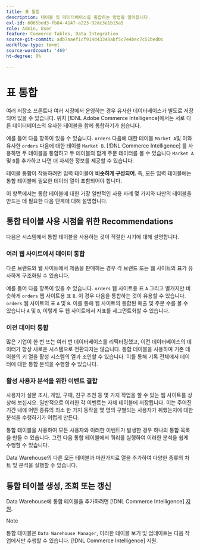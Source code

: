 ```yaml
---
title: 표 통합
description: 테이블 및 데이터베이스를 통합하는 방법을 알아봅니다.
exl-id: 6065bed3-fb84-4147-a223-92dc3e1b15a5
role: Admin, User
feature: Commerce Tables, Data Integration
source-git-commit: adb7aaef1cf914d43348abf5c7e4bec7c51bed0c
workflow-type: tm+mt
source-wordcount: '469'
ht-degree: 0%

---
```


# 표 통합

여러 저장소 프론트나 여러 시장에서 운영하는 경우 유사한 데이터베이스가 별도로 저장되어 있을 수 있습니다. 위치 [!DNL Adobe Commerce Intelligence]에서는 서로 다른 데이터베이스의 유사한 테이블을 함께 통합하기가 쉽습니다.

예를 들어 다음 항목이 있을 수 있습니다. `orders` 다음에 대한 테이블 `Market A`및 이와 유사한 `orders` 다음에 대한 테이블 `Market B`. [!DNL Commerce Intelligence] 를 사용하면 두 테이블을 통합하고 두 테이블의 합계 주문 데이터를 볼 수 있습니다 `Market A` 및 `B`를 추가하고 나면 더 자세한 정보를 제공할 수 있습니다.

테이블 통합이 작동하려면 입력 테이블이 **비슷하게 구성되어**. 즉, 모든 입력 테이블에는 통합 테이블에 필요한 데이터 열이 포함되어야 합니다.

이 항목에서는 통합 테이블에 대한 가장 일반적인 사용 사례 몇 가지와 나만의 테이블을 만드는 데 필요한 다음 단계에 대해 설명합니다.

## 통합 테이블 사용 시점을 위한 Recommendations

다음은 시스템에서 통합 테이블을 사용하는 것이 적절한 시기에 대해 설명합니다.

### 여러 웹 사이트에서 데이터 통합

다른 브랜드와 웹 사이트에서 제품을 판매하는 경우 각 브랜드 또는 웹 사이트의 표가 유사하게 구조화될 수 있습니다.

예를 들어 다음 항목이 있을 수 있습니다. `orders` 웹 사이트용 표 `A` 그리고 별개지만 비슷하게 `orders` 웹 사이트용 표 `B`. 이 경우 다음을 통합하는 것이 유용할 수 있습니다. `orders` 웹 사이트의 표 `A` 및 `B`. 이를 통해 웹 사이트의 통합된 매출 및 주문 수를 볼 수 있습니다 `A` 및 `B`, 이렇게 두 웹 사이트에서 지표를 세그먼트화할 수 있습니다.

### 이전 데이터 통합

많은 기업이 한 번 또는 여러 번 데이터베이스를 리팩터링했고, 이전 데이터베이스의 데이터가 항상 새로운 시스템으로 전환되지는 않습니다. 통합 테이블을 사용하여 기존 테이블의 키 열을 활성 시스템의 열과 조인할 수 있습니다. 이를 통해 기록 전체에서 데이터에 대한 통합 분석을 수행할 수 있습니다.

### 활성 사용자 분석을 위한 이벤트 결합

사용자가 설문 조사, 게임, 구매, 친구 추천 등 몇 가지 작업을 할 수 있는 웹 사이트를 상상해 보십시오. 일반적으로 이러한 각 이벤트는 자체 테이블에 저장됩니다. 이는 주어진 기간 내에 어떤 종류의 최소 한 가지 동작을 몇 명의 구별되는 사용자가 취했는지에 대한 분석을 수행하기가 어렵게 만든다.

통합 테이블을 사용하여 모든 사용자와 이러한 이벤트가 발생한 경우 하나의 통합 목록을 만들 수 있습니다. 그런 다음 통합 테이블에서 쿼리를 실행하여 이러한 분석을 쉽게 수행할 수 있습니다.

Data Warehouse의 다른 모든 테이블과 마찬가지로 열을 추가하여 다양한 종류의 차트 및 분석을 실행할 수 있습니다.

## 통합 테이블 생성, 조회 또는 갱신

Data Warehouse에 통합 테이블을 추가하려면 [!DNL Commerce Intelligence] [지원](../guide-overview.md#Submitting-a-Support-Ticket).

>[!NOTE]
>
>통합 테이블은 `Data Warehouse Manager`, 이러한 테이블 보기 및 업데이트는 다음 작업에서만 수행할 수 있습니다. [!DNL Commerce Intelligence] 지원.
